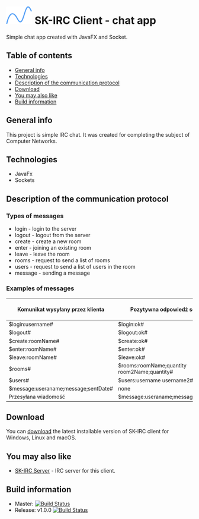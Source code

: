 # ![SK IRC logo](./src/main/resources/images/logo.png) SK-IRC Client - chat app

Simple chat app created with JavaFX and Socket.

## Table of contents

-   [General info](#general-info)
-   [Technologies](#technologies)
-   [Description of the communication protocol](#description-of-the-communication-protocol)
-   [Download](#download)
-   [You may also like](#you-may-also-like)
-   [Build information](#build-information)

## General info

This project is simple IRC chat. It was created for completing the subject of Computer Networks.

## Technologies

-   JavaFx
-   Sockets

## Description of the communication protocol

### Types of messages

-   login - login to the server
-   logout - logout from the server
-   create - create a new room
-   enter - joining an existing room
-   leave - leave the room
-   rooms - request to send a list of rooms
-   users - request to send a list of users in the room
-   message - sending a message

### Examples of messages

| Komunikat wysyłany przez klienta      | Pozytywna odpowiedź serwera                   | Negatywna odpowiedź serwera |
| ------------------------------------- | --------------------------------------------- | --------------------------- |
| \$login:username#                     | \$login:ok#                                   | \$login:notOk#              |
| \$logout#                             | \$logout:ok#                                  | \$logout:notOk#             |
| \$create:roomName#                    | \$create:ok#                                  | \$create:notOk#             |
| \$enter:roomName#                     | \$enter:ok#                                   | \$enter:notOk#              |
| \$leave:roomName#                     | \$leave:ok#                                   | \$leave:notOk#              |
| \$rooms#                              | \$rooms:roomName;quantity room2Name;quantity# | none                        |
| \$users#                              | \$users:username username2#                   | none                        |
| \$message:useraname;message;sentDate# | none                                          | none                        |
| Przesyłana wiadomość                  | \$message:useraname;message;sentDate#         | none                        |

## Download

You can [download](https://github.com/ioioiolab2018/SK-Java/releases) the latest installable version of SK-IRC client for Windows, Linux and macOS.

## You may also like

-   [SK-IRC Server](https://github.com/ioioiolab2018/SK-C) - IRC server for this client.

## Build information

-   Master: [![Build Status](https://travis-ci.org/ioioiolab2018/SK-Java.svg?branch=master)](https://travis-ci.org/ioioiolab2018/SK-Java)
-   Release: v1.0.0 [![Build Status](https://travis-ci.org/ioioiolab2018/SK-Java.svg?branch=v1.0.0)](https://travis-ci.org/ioioiolab2018/SK-Java)
